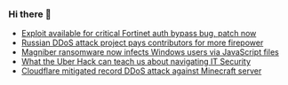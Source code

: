 ### Hi there 👋

<!--START_SECTION:feed-->
* [Exploit available for critical Fortinet auth bypass bug, patch now](https://www.bleepingcomputer.com/news/security/exploit-available-for-critical-fortinet-auth-bypass-bug-patch-now/)
* [Russian DDoS attack project pays contributors for more firepower](https://www.bleepingcomputer.com/news/security/russian-ddos-attack-project-pays-contributors-for-more-firepower/)
* [Magniber ransomware now infects Windows users via JavaScript files](https://www.bleepingcomputer.com/news/security/magniber-ransomware-now-infects-windows-users-via-javascript-files/)
* [What the Uber Hack can teach us about navigating IT Security](https://www.bleepingcomputer.com/news/security/what-the-uber-hack-can-teach-us-about-navigating-it-security/)
* [Cloudflare mitigated record DDoS attack against Minecraft server](https://www.bleepingcomputer.com/news/security/cloudflare-mitigated-record-ddos-attack-against-minecraft-server/)
<!--END_SECTION:feed-->

<!--
**frankenk/frankenk** is a ✨ _special_ ✨ repository because its `README.md` (this file) appears on your GitHub profile.

Here are some ideas to get you started:

- 🔭 I’m currently working on ...
- 🌱 I’m currently learning ...
- 👯 I’m looking to collaborate on ...
- 🤔 I’m looking for help with ...
- 💬 Ask me about ...
- 📫 How to reach me: ...
- 😄 Pronouns: ...
- ⚡ Fun fact: ...
-->



